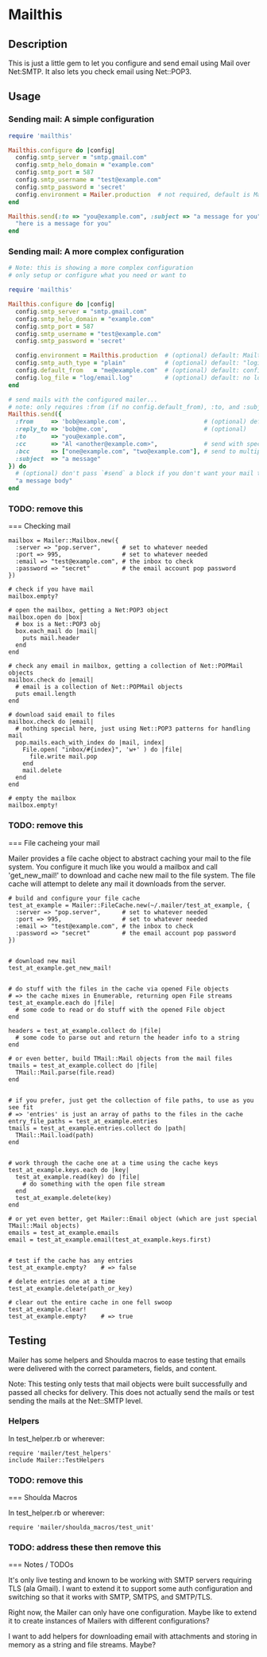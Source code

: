 # Mailthis

## Description

This is just a little gem to let you configure and send email using Mail over Net:SMTP.  It also lets you check email using Net::POP3.

## Usage

### Sending mail: A simple configuration

```ruby
require 'mailthis'

Mailthis.configure do |config|
  config.smtp_server = "smtp.gmail.com"
  config.smtp_helo_domain = "example.com"
  config.smtp_port = 587
  config.smtp_username = "test@example.com"
  config.smtp_password = 'secret'
  config.environment = Mailer.production  # not required, default is Mailer.development
end

Mailthis.send(:to => "you@example.com", :subject => "a message for you") do
  "here is a message for you"
end
```

### Sending mail: A more complex configuration

```ruby
# Note: this is showing a more complex configuration
# only setup or configure what you need or want to

require 'mailthis'

Mailthis.configure do |config|
  config.smtp_server = "smtp.gmail.com"
  config.smtp_helo_domain = "example.com"
  config.smtp_port = 587
  config.smtp_username = "test@example.com"
  config.smtp_password = 'secret'

  config.environment = Mailthis.production  # (optional) default: Mailthis.development
  config.smtp_auth_type = "plain"           # (optional) default: "login"
  config.default_from   = "me@example.com"  # (optional) default: config.smtp_username (if valid)
  config.log_file = "log/email.log"         # (optional) default: no logging
end

# send mails with the configured mailer...
# note: only requires :from (if no config.default_from), :to, and :subject
Mailthis.send({
  :from     => 'bob@example.com',                      # (optional) default: config.default_from
  :reply_to => 'bob@me.com',                           # (optional)
  :to       => "you@example.com",
  :cc       => "Al <another@example.com>",             # send with specific naming
  :bcc      => ["one@example.com", "two@example.com"], # send to multiple addresses
  :subject  => "a message"
}) do
  # (optional) don't pass `#send` a block if you don't want your mail to have a body
  "a message body"
end
```

### TODO: remove this
=== Checking mail

    mailbox = Mailer::Mailbox.new({
      :server => "pop.server",      # set to whatever needed
      :port => 995,                 # set to whatever needed
      :email => "test@example.com", # the inbox to check
      :password => "secret"         # the email account pop password
    })

    # check if you have mail
    mailbox.empty?

    # open the mailbox, getting a Net:POP3 object
    mailbox.open do |box|
      # box is a Net::POP3 obj
      box.each_mail do |mail|
        puts mail.header
      end
    end

    # check any email in mailbox, getting a collection of Net::POPMail objects
    mailbox.check do |email|
      # email is a collection of Net::POPMail objects
      puts email.length
    end

    # download said email to files
    mailbox.check do |email|
      # nothing special here, just using Net::POP3 patterns for handling mail
      pop.mails.each_with_index do |mail, index|
        File.open( "inbox/#{index}", 'w+' ) do |file|
          file.write mail.pop
        end
        mail.delete
      end
    end

    # empty the mailbox
    mailbox.empty!

### TODO: remove this
=== File cacheing your mail

Mailer provides a file cache object to abstract caching your mail to the file system.  You configure it much like you would a mailbox and call 'get_new_mail!' to download and cache new mail to the file system.  The file cache will attempt to delete any mail it downloads from the server.

    # build and configure your file cache
    test_at_example = Mailer::FileCache.new(~/.mailer/test_at_example, {
      :server => "pop.server",      # set to whatever needed
      :port => 995,                 # set to whatever needed
      :email => "test@example.com", # the inbox to check
      :password => "secret"         # the email account pop password
    })


    # download new mail
    test_at_example.get_new_mail!


    # do stuff with the files in the cache via opened File objects
    # => the cache mixes in Enumerable, returning open File streams
    test_at_example.each do |file|
      # some code to read or do stuff with the opened File object
    end

    headers = test_at_example.collect do |file|
      # some code to parse out and return the header info to a string
    end

    # or even better, build TMail::Mail objects from the mail files
    tmails = test_at_example.collect do |file|
      TMail::Mail.parse(file.read)
    end


    # if you prefer, just get the collection of file paths, to use as you see fit
    # => 'entries' is just an array of paths to the files in the cache
    entry_file_paths = test_at_example.entries
    tmails = test_at_example.entries.collect do |path|
      TMail::Mail.load(path)
    end


    # work through the cache one at a time using the cache keys
    test_at_example.keys.each do |key|
      test_at_example.read(key) do |file|
        # do something with the open file stream
      end
      test_at_example.delete(key)
    end

    # or yet even better, get Mailer::Email object (which are just special TMail::Mail objects)
    emails = test_at_example.emails
    email = test_at_example.email(test_at_example.keys.first)


    # test if the cache has any entries
    test_at_example.empty?    # => false

    # delete entries one at a time
    test_at_example.delete(path_or_key)

    # clear out the entire cache in one fell swoop
    test_at_example.clear!
    test_at_example.empty?    # => true

## Testing

Mailer has some helpers and Shoulda macros to ease testing that emails were delivered with the correct parameters, fields, and content.

Note: This testing only tests that mail objects were built successfully and passed all checks for delivery.  This does not actually send the mails or test sending the mails at the Net::SMTP level.

### Helpers

In test_helper.rb or wherever:

    require 'mailer/test_helpers'
    include Mailer::TestHelpers

### TODO: remove this
=== Shoulda Macros

In test_helper.rb or wherever:

    require 'mailer/shoulda_macros/test_unit'

### TODO: address these then remove this
=== Notes / TODOs

It's only live testing and known to be working with SMTP servers requiring TLS (ala Gmail).  I want to extend it to support some auth configuration and switching so that it works with SMTP, SMTPS, and SMTP/TLS.

Right now, the Mailer can only have one configuration.  Maybe like to extend it to create instances of Mailers with different configurations?

I want to add helpers for downloading email with attachments and storing in memory as a string and file streams.  Maybe?
